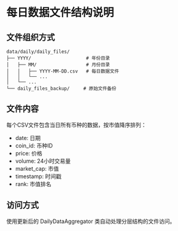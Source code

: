 # 每日数据文件结构说明

## 文件组织方式
```
data/daily/daily_files/
├── YYYY/                    # 年份目录
│   ├── MM/                  # 月份目录
│   │   ├── YYYY-MM-DD.csv   # 每日数据文件
│   │   └── ...
│   └── ...
└── daily_files_backup/     # 原始文件备份
```

## 文件内容
每个CSV文件包含当日所有币种的数据，按市值降序排列：
- date: 日期
- coin_id: 币种ID
- price: 价格
- volume: 24小时交易量
- market_cap: 市值
- timestamp: 时间戳
- rank: 市值排名

## 访问方式
使用更新后的 DailyDataAggregator 类自动处理分层结构的文件访问。
